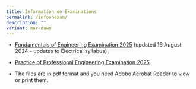 ```yaml
---
title: Information on Examinations
permalink: /infoonexam/
description: ""
variant: markdown
---
```

* [Fundamentals of Engineering Examination 2025](/files/Downloads/Info%20on%20Exams/fee_2025.pdf) (updated 16 August 2024 – updates to Electrical syllabus).

* [Practice of Professional Engineering Examination 2025](/files/Downloads/Info%20on%20Exams/PPE2025.pdf)
 
* The files are in pdf format and you need Adobe Acrobat Reader to view or print them.